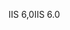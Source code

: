 <span data-ttu-id="39c66-101">IIS 6,0</span><span class="sxs-lookup"><span data-stu-id="39c66-101">IIS 6.0</span></span>